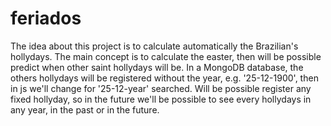# feriados
The idea about this project is to calculate automatically the Brazilian's hollydays.
The main concept is to calculate the easter, then will be possible predict when other saint hollydays will be.
In a MongoDB database, the others hollydays will be registered without the year, e.g. '25-12-1900', then in js we'll change for '25-12-year' searched.
Will be possible register any fixed hollyday, so in the future we'll be possible to see every hollydays in any year, in the past or in the future.

